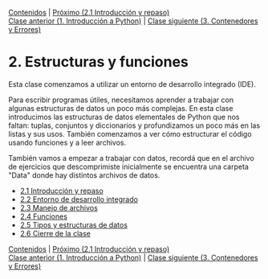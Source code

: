 [Contenidos](../Contenidos.md) \| [Próximo (2.1 Introducción y repaso)](01_Introduccion_y_repaso.md)  
[Clase anterior (1. Introducción a Python)](../01_Intro_a_Python/00_Resumen.md) | [Clase siguiente (3. Contenedores y Errores)](../03_Contenedores_y_Errores/00_Resumen.md)

# 2. Estructuras y funciones
Esta clase comenzamos a utilizar un entorno de desarrollo integrado (IDE). 

Para escribir programas útiles, necesitamos aprender a trabajar con algunas estructuras de datos un poco más complejas. En esta clase introducimos las estructuras de datos elementales de Python que nos faltan: tuplas, conjuntos y diccionarios y profundizamos un poco más en las listas y sus usos. También comenzamos a ver cómo estructurar el código usando funciones y a leer archivos.

También vamos a empezar a trabajar con datos, recordá que en el archivo de ejercicios que descomprimiste inicialmente se encuentra una carpeta "Data" donde hay distintos archivos de datos.


* [2.1 Introducción y repaso](01_Introduccion_y_repaso.md)
* [2.2 Entorno de desarrollo integrado](02_IDE.md)
* [2.3 Manejo de archivos](03_Archivos.md)
* [2.4 Funciones](04_Funciones.md)
* [2.5 Tipos y estructuras de datos](05_TiposDatos.md)
* [2.6 Cierre de la clase](06_Cierre.md)


[Contenidos](../Contenidos.md) \| [Próximo (2.1 Introducción y repaso)](01_Introduccion_y_repaso.md)  
[Clase anterior (1. Introducción a Python)](../01_Intro_a_Python/00_Resumen.md) | [Clase siguiente (3. Contenedores y Errores)](../03_Contenedores_y_Errores/00_Resumen.md)
